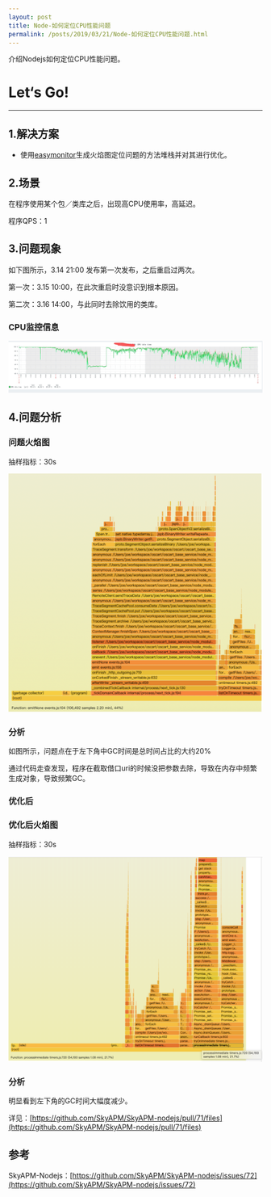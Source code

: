 ```yaml
---
layout: post
title: Node-如何定位CPU性能问题
permalink: /posts/2019/03/21/Node-如何定位CPU性能问题.html
---
```


介绍Nodejs如何定位CPU性能问题。

# Let‘s Go!
-----

## 1.解决方案

* 使用[easymonitor](https://github.com/hyj1991/easy-monitor)生成火焰图定位问题的方法堆栈并对其进行优化。

## 2.场景

在程序使用某个包／类库之后，出现高CPU使用率，高延迟。

程序QPS：1

## 3.问题现象

如下图所示，3.14 21:00 发布第一次发布，之后重启过两次。

第一次：3.15 10:00，在此次重启时没意识到根本原因。

第二次：3.16 14:00，与此同时去除饮用的类库。

### CPU监控信息

![cpuidle](/images/nodejscpu/cpuidle.png)

## 4.问题分析

### 问题火焰图

抽样指标：30s

![before](/images/nodejscpu/before.png)

### 分析

如图所示，问题点在于左下角中GC时间是总时间占比的大约20%

通过代码走查发现，程序在截取借口uri的时候没把参数去除，导致在内存中频繁生成对象，导致频繁GC。

### 优化后

### 优化后火焰图

抽样指标：30s

![after](/images/nodejscpu/after.png)

### 分析

明显看到左下角的GC时间大幅度减少。

详见：[https://github.com/SkyAPM/SkyAPM-nodejs/pull/71/files](https://github.com/SkyAPM/SkyAPM-nodejs/pull/71/files)

## 参考

SkyAPM-Nodejs：[https://github.com/SkyAPM/SkyAPM-nodejs/issues/72](https://github.com/SkyAPM/SkyAPM-nodejs/issues/72)
